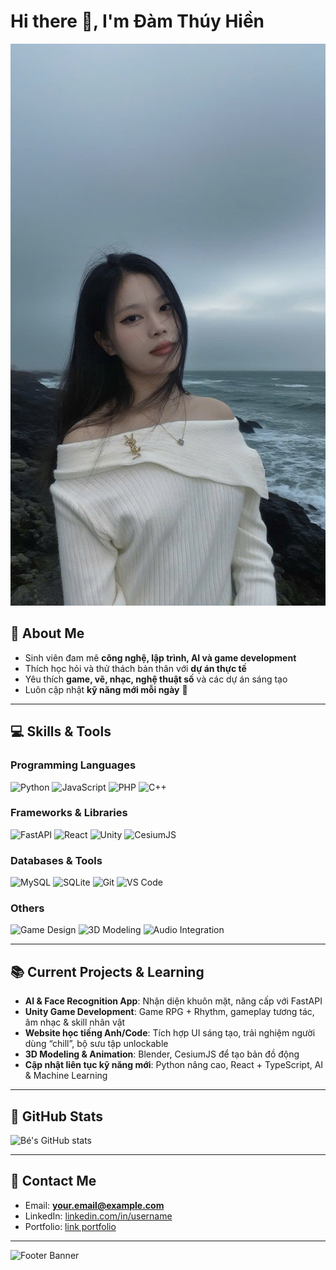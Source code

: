 # Hi there 👋, I'm Đàm Thúy Hiền 

![Banner](z6903246423995_0f3141fa7337175260309e443b63ad32.jpg)

## 🌱 About Me
- Sinh viên đam mê **công nghệ, lập trình, AI và game development**
- Thích học hỏi và thử thách bản thân với **dự án thực tế**
- Yêu thích **game, vẽ, nhạc, nghệ thuật số** và các dự án sáng tạo
- Luôn cập nhật **kỹ năng mới mỗi ngày** 🚀

---

## 💻 Skills & Tools

### Programming Languages
![Python](https://img.shields.io/badge/Python-3776AB?style=for-the-badge&logo=python&logoColor=white)
![JavaScript](https://img.shields.io/badge/JavaScript-F7DF1E?style=for-the-badge&logo=javascript&logoColor=black)
![PHP](https://img.shields.io/badge/PHP-777BB4?style=for-the-badge&logo=php&logoColor=white)
![C++](https://img.shields.io/badge/C++-00599C?style=for-the-badge&logo=c%2B%2B&logoColor=white)

### Frameworks & Libraries
![FastAPI](https://img.shields.io/badge/FastAPI-009688?style=for-the-badge&logo=fastapi&logoColor=white)
![React](https://img.shields.io/badge/React-61DAFB?style=for-the-badge&logo=react&logoColor=black)
![Unity](https://img.shields.io/badge/Unity-000000?style=for-the-badge&logo=unity&logoColor=white)
![CesiumJS](https://img.shields.io/badge/CesiumJS-FF0033?style=for-the-badge&logo=data:image/png;base64,iVBORw0KGgoAAAANSUhEUgAAABAAAAAQCAYAAAAf8/9hAAABJUlEQVR42mL8//8/AyWAVZyj//37/2Z2BxxJ0Q8/BXkEpcFf7j1A+Qp+M/EbjFzP8n/g2w2g7wH3x0gQ6bB+Yv/k0nKfAwD3wn4vXMR/d+mf/++cReAcowfA6gLvwH7LwHw3YCXf8n/CZ/2TgPw/j/o0ICsBfxv4xw3w3/9Y/5iMgfQmIGZgEx8P//vX3b+zG8RAfI/GfVfQ8AIcH+LxqYEMMDA8Mj4Hw//79/vxv4nFgwDRrGHpG7sb7gAAAABJRU5ErkJggg==)

### Databases & Tools
![MySQL](https://img.shields.io/badge/MySQL-4479A1?style=for-the-badge&logo=mysql&logoColor=white)
![SQLite](https://img.shields.io/badge/SQLite-003B57?style=for-the-badge&logo=sqlite&logoColor=white)
![Git](https://img.shields.io/badge/Git-F05032?style=for-the-badge&logo=git&logoColor=white)
![VS Code](https://img.shields.io/badge/VS%20Code-007ACC?style=for-the-badge&logo=visual-studio-code&logoColor=white)

### Others
![Game Design](https://img.shields.io/badge/Game_Design-FAB038?style=for-the-badge)
![3D Modeling](https://img.shields.io/badge/3D_Modeling-8A2BE2?style=for-the-badge)
![Audio Integration](https://img.shields.io/badge/Audio_Integration-FF69B4?style=for-the-badge)

---

## 📚 Current Projects & Learning
- **AI & Face Recognition App**: Nhận diện khuôn mặt, nâng cấp với FastAPI
- **Unity Game Development**: Game RPG + Rhythm, gameplay tương tác, âm nhạc & skill nhân vật
- **Website học tiếng Anh/Code**: Tích hợp UI sáng tạo, trải nghiệm người dùng “chill”, bộ sưu tập unlockable
- **3D Modeling & Animation**: Blender, CesiumJS để tạo bản đồ động
- **Cập nhật liên tục kỹ năng mới**: Python nâng cao, React + TypeScript, AI & Machine Learning

---

## 🌟 GitHub Stats
![Bé's GitHub stats](https://github-readme-stats.vercel.app/api?username=ten-github-cua-be&show_icons=true&theme=radical)

---

## 🔗 Contact Me
- Email: **your.email@example.com**
- LinkedIn: [linkedin.com/in/username](https://linkedin.com/in/username)
- Portfolio: [link portfolio](https://link-portfolio.com)

---

![Footer Banner](https://images.unsplash.com/photo-1498050108023-c5249f4df085?auto=format&fit=crop&w=1350&q=80)
